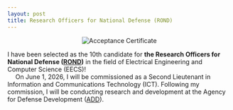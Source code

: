 ```yaml
---
layout: post
title: Research Officers for National Defense (ROND)
---
```

<p align="center">
  <img src="https://github.com/khgwak/khgwak.github.io/blob/master/_posts/assets/images/ROND.jpg?raw=true" alt="Acceptance Certificate" border="0" />
</p>

I have been selected as the 10th candidate for **the Research Officers for National Defense (<a href="https://rond.or.kr/" target="_blank" rel="noopener noreferrer">ROND</a>)** in the field of Electrical Engineering and Computer Science (EECS)!  
&emsp; On June 1, 2026, I will be commissioned as a Second Lieutenant in Information and Communications Technology (ICT). Following my commission, I will be conducting research and development at the Agency for Defense Development (<a href="https://www.add.re.kr/eps" target="_blank" rel="noopener noreferrer">ADD</a>).
